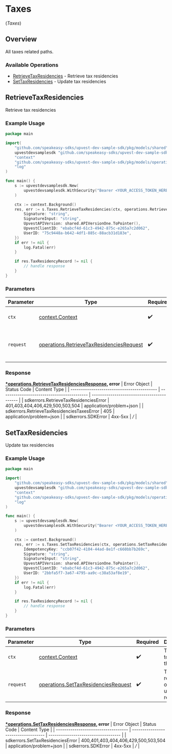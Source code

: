 # Taxes
(*Taxes*)

## Overview

All taxes related paths.

### Available Operations

* [RetrieveTaxResidencies](#retrievetaxresidencies) - Retrieve tax residencies
* [SetTaxResidencies](#settaxresidencies) - Update tax residencies

## RetrieveTaxResidencies

Retrieve tax residencies

### Example Usage

```go
package main

import(
	"github.com/speakeasy-sdks/upvest-dev-sample-sdk/pkg/models/shared"
	upvestdevsamplesdk "github.com/speakeasy-sdks/upvest-dev-sample-sdk"
	"context"
	"github.com/speakeasy-sdks/upvest-dev-sample-sdk/pkg/models/operations"
	"log"
)

func main() {
    s := upvestdevsamplesdk.New(
        upvestdevsamplesdk.WithSecurity("Bearer <YOUR_ACCESS_TOKEN_HERE>"),
    )

    ctx := context.Background()
    res, err := s.Taxes.RetrieveTaxResidencies(ctx, operations.RetrieveTaxResidenciesRequest{
        Signature: "string",
        SignatureInput: "string",
        UpvestAPIVersion: shared.APIVersionOne.ToPointer(),
        UpvestClientID: "ebabcf4d-61c3-4942-875c-e265a7c2d062",
        UserID: "75c9448a-b642-4df1-885c-88acb31d183e",
    })
    if err != nil {
        log.Fatal(err)
    }

    if res.TaxResidencyRecord != nil {
        // handle response
    }
}
```

### Parameters

| Parameter                                                                                                | Type                                                                                                     | Required                                                                                                 | Description                                                                                              |
| -------------------------------------------------------------------------------------------------------- | -------------------------------------------------------------------------------------------------------- | -------------------------------------------------------------------------------------------------------- | -------------------------------------------------------------------------------------------------------- |
| `ctx`                                                                                                    | [context.Context](https://pkg.go.dev/context#Context)                                                    | :heavy_check_mark:                                                                                       | The context to use for the request.                                                                      |
| `request`                                                                                                | [operations.RetrieveTaxResidenciesRequest](../../pkg/models/operations/retrievetaxresidenciesrequest.md) | :heavy_check_mark:                                                                                       | The request object to use for the request.                                                               |


### Response

**[*operations.RetrieveTaxResidenciesResponse](../../pkg/models/operations/retrievetaxresidenciesresponse.md), error**
| Error Object                               | Status Code                                | Content Type                               |
| ------------------------------------------ | ------------------------------------------ | ------------------------------------------ |
| sdkerrors.RetrieveTaxResidenciesError      | 401,403,404,406,429,500,503,504            | application/problem+json                   |
| sdkerrors.RetrieveTaxResidenciesTaxesError | 405                                        | application/problem+json                   |
| sdkerrors.SDKError                         | 4xx-5xx                                    | */*                                        |

## SetTaxResidencies

Update tax residencies

### Example Usage

```go
package main

import(
	"github.com/speakeasy-sdks/upvest-dev-sample-sdk/pkg/models/shared"
	upvestdevsamplesdk "github.com/speakeasy-sdks/upvest-dev-sample-sdk"
	"context"
	"github.com/speakeasy-sdks/upvest-dev-sample-sdk/pkg/models/operations"
	"log"
)

func main() {
    s := upvestdevsamplesdk.New(
        upvestdevsamplesdk.WithSecurity("Bearer <YOUR_ACCESS_TOKEN_HERE>"),
    )

    ctx := context.Background()
    res, err := s.Taxes.SetTaxResidencies(ctx, operations.SetTaxResidenciesRequest{
        IdempotencyKey: "ccb07f42-4104-44ad-8e1f-c660bb7b269c",
        Signature: "string",
        SignatureInput: "string",
        UpvestAPIVersion: shared.APIVersionOne.ToPointer(),
        UpvestClientID: "ebabcf4d-61c3-4942-875c-e265a7c2d062",
        UserID: "2bbfa5f7-3a67-4795-aa9c-c38a53af8e19",
    })
    if err != nil {
        log.Fatal(err)
    }

    if res.TaxResidencyRecord != nil {
        // handle response
    }
}
```

### Parameters

| Parameter                                                                                      | Type                                                                                           | Required                                                                                       | Description                                                                                    |
| ---------------------------------------------------------------------------------------------- | ---------------------------------------------------------------------------------------------- | ---------------------------------------------------------------------------------------------- | ---------------------------------------------------------------------------------------------- |
| `ctx`                                                                                          | [context.Context](https://pkg.go.dev/context#Context)                                          | :heavy_check_mark:                                                                             | The context to use for the request.                                                            |
| `request`                                                                                      | [operations.SetTaxResidenciesRequest](../../pkg/models/operations/settaxresidenciesrequest.md) | :heavy_check_mark:                                                                             | The request object to use for the request.                                                     |


### Response

**[*operations.SetTaxResidenciesResponse](../../pkg/models/operations/settaxresidenciesresponse.md), error**
| Error Object                        | Status Code                         | Content Type                        |
| ----------------------------------- | ----------------------------------- | ----------------------------------- |
| sdkerrors.SetTaxResidenciesError    | 400,401,403,404,406,429,500,503,504 | application/problem+json            |
| sdkerrors.SDKError                  | 4xx-5xx                             | */*                                 |
